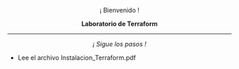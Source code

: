 <p align="center">¡ Bienvenido !</p>
<p align="center"><b>Laboratorio de Terraform</b></p>
<hr>
<p align="center"><i>¡ Sigue los pasos !</i></p>
<ul>
  <li>Lee el archivo Instalacion_Terraform.pdf</li>
</ul>
